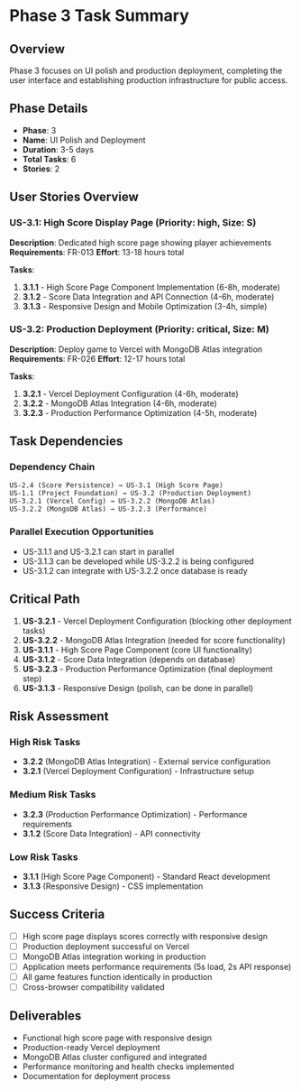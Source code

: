 # Phase 3 Task Summary

## Overview

Phase 3 focuses on UI polish and production deployment, completing the user interface and establishing production infrastructure for public access.

## Phase Details

- **Phase**: 3
- **Name**: UI Polish and Deployment
- **Duration**: 3-5 days
- **Total Tasks**: 6
- **Stories**: 2

## User Stories Overview

### US-3.1: High Score Display Page (Priority: high, Size: S)

**Description**: Dedicated high score page showing player achievements
**Requirements**: FR-013
**Effort**: 13-18 hours total

**Tasks**:

1. **3.1.1** - High Score Page Component Implementation (6-8h, moderate)
2. **3.1.2** - Score Data Integration and API Connection (4-6h, moderate)
3. **3.1.3** - Responsive Design and Mobile Optimization (3-4h, simple)

### US-3.2: Production Deployment (Priority: critical, Size: M)

**Description**: Deploy game to Vercel with MongoDB Atlas integration
**Requirements**: FR-026
**Effort**: 12-17 hours total

**Tasks**:

1. **3.2.1** - Vercel Deployment Configuration (4-6h, moderate)
2. **3.2.2** - MongoDB Atlas Integration (4-6h, moderate)
3. **3.2.3** - Production Performance Optimization (4-5h, moderate)

## Task Dependencies

### Dependency Chain

```
US-2.4 (Score Persistence) → US-3.1 (High Score Page)
US-1.1 (Project Foundation) → US-3.2 (Production Deployment)
US-3.2.1 (Vercel Config) → US-3.2.2 (MongoDB Atlas)
US-3.2.2 (MongoDB Atlas) → US-3.2.3 (Performance)
```

### Parallel Execution Opportunities

- US-3.1.1 and US-3.2.1 can start in parallel
- US-3.1.3 can be developed while US-3.2.2 is being configured
- US-3.1.2 can integrate with US-3.2.2 once database is ready

## Critical Path

1. **US-3.2.1** - Vercel Deployment Configuration (blocking other deployment tasks)
2. **US-3.2.2** - MongoDB Atlas Integration (needed for score functionality)
3. **US-3.1.1** - High Score Page Component (core UI functionality)
4. **US-3.1.2** - Score Data Integration (depends on database)
5. **US-3.2.3** - Production Performance Optimization (final deployment step)
6. **US-3.1.3** - Responsive Design (polish, can be done in parallel)

## Risk Assessment

### High Risk Tasks

- **3.2.2** (MongoDB Atlas Integration) - External service configuration
- **3.2.1** (Vercel Deployment Configuration) - Infrastructure setup

### Medium Risk Tasks

- **3.2.3** (Production Performance Optimization) - Performance requirements
- **3.1.2** (Score Data Integration) - API connectivity

### Low Risk Tasks

- **3.1.1** (High Score Page Component) - Standard React development
- **3.1.3** (Responsive Design) - CSS implementation

## Success Criteria

- [ ] High score page displays scores correctly with responsive design
- [ ] Production deployment successful on Vercel
- [ ] MongoDB Atlas integration working in production
- [ ] Application meets performance requirements (5s load, 2s API response)
- [ ] All game features function identically in production
- [ ] Cross-browser compatibility validated

## Deliverables

- Functional high score page with responsive design
- Production-ready Vercel deployment
- MongoDB Atlas cluster configured and integrated
- Performance monitoring and health checks implemented
- Documentation for deployment process
